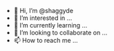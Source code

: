 - 👋 Hi, I’m @shaggyde
- 👀 I’m interested in ...
- 🌱 I’m currently learning ...
- 💞️ I’m looking to collaborate on ...
- 📫 How to reach me ...

<!---
shaggyde/shaggyde is a ✨ special ✨ repository because its `README.md` (this file) appears on your GitHub profile.
You can click the Preview link to take a look at your changes.
--->
